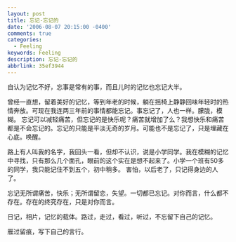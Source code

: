```yaml
---
layout: post
title: 忘记-忘记的
date: '2006-08-07 20:15:00 -0400'
comments: true
categories:
  - Feeling
keywords: Feeling
description: 忘记-忘记的
abbrlink: 35ef3944
---
```


自认为记忆不好，忘事是常有的事，而且儿时的记忆也忘记大半。

曾经一直想，留着美好的记忆，等到年老的时候，躺在摇椅上静静回味年轻时的热情奔放。可现在我连两三年前的事情都能忘记。事忘记了，人也一样。朦胧，模糊。
忘记可以减轻痛苦，但忘记的是快乐呢？痛苦就增加了么？我想快乐和痛苦都是不会忘记的。忘记的只能是平淡无奇的岁月。可能也不是忘记了，只是埋藏在心底。唤醒。

路上有人叫我的名字，我回头一看，但却不认识，说是小学同学。我在模糊的记忆中寻找，只有那么几个面孔，眼前的这个实在是想不起来了。小学一个班有50多的同学，我只能记住不到五个，初中稍多。
害怕，以后老了，只记得身边的人了。

忘记无所谓痛苦，快乐；无所谓留恋，失望。一切都已忘记。对你而言，什么都不存在。存在的终究存在，只是对你而言。

日记，相片，记忆的载体。路过，走过，看过，听过，不忘留下自己的记忆。

雁过留痕，写下自己的言行。
